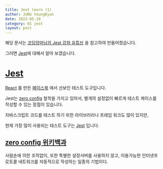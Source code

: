 ```yaml
---
title: Jest learn (1)
author: JUNG YoungKyun
date: 2022-05-10
category: 01 jest
layout: post
---
```


해당 문서는 [코딩앙마님의 Jest 강좌 유튜브](https://www.youtube.com/watch?v=g4MdUjxA-S4) 을 참고하여 만들어졌습니다.

그러면 [Jest][1]에 대해서 알아 보겠습니다.

# [Jest][1]

[React](https://ko.reactjs.org/) 를 만든 [페이스북](https://ko-kr.facebook.com/) 에서 선보인 테스트 도구입니다.

Jest는 [zero config](https://ko.wikipedia.org/wiki/Zeroconf) 철학을 가지고 있어서, 별개의 설정없이 빠르게 테스트 케이스를 작성할 수 있는 장점이 있습니다.

자바스크립트 코드를 테스트 하기 위한 라이브러리나 프레임 워크도 많이 있지만,

현재 가장 많이 사용되는 테스트 도구는 [Jest][1] 입니다.

## [zero config 위키백과](https://ko.wikipedia.org/wiki/Zeroconf)

사람손에 의한 조작없이, 또한 특별한 설정서버를 사용하지 않고, 이용가능한 인터넷프로토콜 네트워크를 자동적으로 작성하는 일종의 기법이다.

[1]: https://jestjs.io/